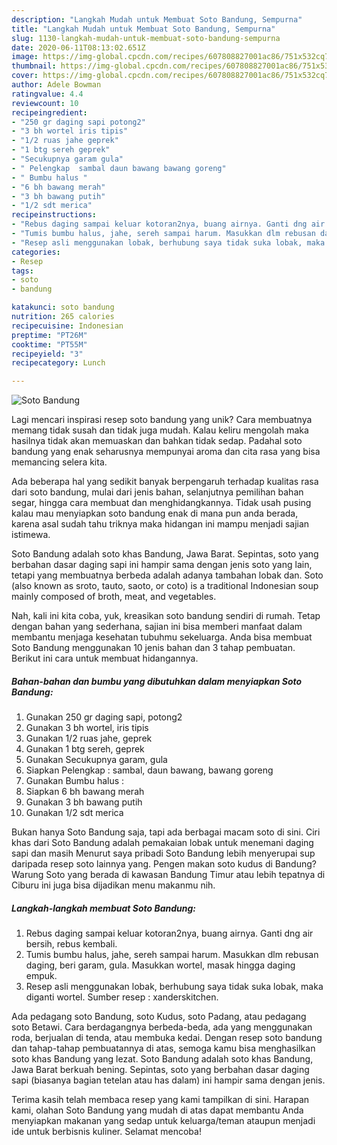 ```yaml
---
description: "Langkah Mudah untuk Membuat Soto Bandung, Sempurna"
title: "Langkah Mudah untuk Membuat Soto Bandung, Sempurna"
slug: 1130-langkah-mudah-untuk-membuat-soto-bandung-sempurna
date: 2020-06-11T08:13:02.651Z
image: https://img-global.cpcdn.com/recipes/607808827001ac86/751x532cq70/soto-bandung-foto-resep-utama.jpg
thumbnail: https://img-global.cpcdn.com/recipes/607808827001ac86/751x532cq70/soto-bandung-foto-resep-utama.jpg
cover: https://img-global.cpcdn.com/recipes/607808827001ac86/751x532cq70/soto-bandung-foto-resep-utama.jpg
author: Adele Bowman
ratingvalue: 4.4
reviewcount: 10
recipeingredient:
- "250 gr daging sapi potong2"
- "3 bh wortel iris tipis"
- "1/2 ruas jahe geprek"
- "1 btg sereh geprek"
- "Secukupnya garam gula"
- " Pelengkap  sambal daun bawang bawang goreng"
- " Bumbu halus "
- "6 bh bawang merah"
- "3 bh bawang putih"
- "1/2 sdt merica"
recipeinstructions:
- "Rebus daging sampai keluar kotoran2nya, buang airnya. Ganti dng air bersih, rebus kembali."
- "Tumis bumbu halus, jahe, sereh sampai harum. Masukkan dlm rebusan daging, beri garam, gula. Masukkan wortel, masak hingga daging empuk."
- "Resep asli menggunakan lobak, berhubung saya tidak suka lobak, maka diganti wortel. Sumber resep : xanderskitchen."
categories:
- Resep
tags:
- soto
- bandung

katakunci: soto bandung 
nutrition: 265 calories
recipecuisine: Indonesian
preptime: "PT26M"
cooktime: "PT55M"
recipeyield: "3"
recipecategory: Lunch

---
```



![Soto Bandung](https://img-global.cpcdn.com/recipes/607808827001ac86/751x532cq70/soto-bandung-foto-resep-utama.jpg)

Lagi mencari inspirasi resep soto bandung yang unik? Cara membuatnya memang tidak susah dan tidak juga mudah. Kalau keliru mengolah maka hasilnya tidak akan memuaskan dan bahkan tidak sedap. Padahal soto bandung yang enak seharusnya mempunyai aroma dan cita rasa yang bisa memancing selera kita.

Ada beberapa hal yang sedikit banyak berpengaruh terhadap kualitas rasa dari soto bandung, mulai dari jenis bahan, selanjutnya pemilihan bahan segar, hingga cara membuat dan menghidangkannya. Tidak usah pusing kalau mau menyiapkan soto bandung enak di mana pun anda berada, karena asal sudah tahu triknya maka hidangan ini mampu menjadi sajian istimewa.

Soto Bandung adalah soto khas Bandung, Jawa Barat. Sepintas, soto yang berbahan dasar daging sapi ini hampir sama dengan jenis soto yang lain, tetapi yang membuatnya berbeda adalah adanya tambahan lobak dan. Soto (also known as sroto, tauto, saoto, or coto) is a traditional Indonesian soup mainly composed of broth, meat, and vegetables.


Nah, kali ini kita coba, yuk, kreasikan soto bandung sendiri di rumah. Tetap dengan bahan yang sederhana, sajian ini bisa memberi manfaat dalam membantu menjaga kesehatan tubuhmu sekeluarga. Anda bisa membuat Soto Bandung menggunakan 10 jenis bahan dan 3 tahap pembuatan. Berikut ini cara untuk membuat hidangannya.

<!--inarticleads1-->

##### Bahan-bahan dan bumbu yang dibutuhkan dalam menyiapkan Soto Bandung:

1. Gunakan 250 gr daging sapi, potong2
1. Gunakan 3 bh wortel, iris tipis
1. Gunakan 1/2 ruas jahe, geprek
1. Gunakan 1 btg sereh, geprek
1. Gunakan Secukupnya garam, gula
1. Siapkan  Pelengkap : sambal, daun bawang, bawang goreng
1. Gunakan  Bumbu halus :
1. Siapkan 6 bh bawang merah
1. Gunakan 3 bh bawang putih
1. Gunakan 1/2 sdt merica


Bukan hanya Soto Bandung saja, tapi ada berbagai macam soto di sini. Ciri khas dari Soto Bandung adalah pemakaian lobak untuk menemani daging sapi dan masih Menurut saya pribadi Soto Bandung lebih menyerupai sup daripada resep soto lainnya yang. Pengen makan soto kudus di Bandung? Warung Soto yang berada di kawasan Bandung Timur atau lebih tepatnya di Ciburu ini juga bisa dijadikan menu makanmu nih. 

<!--inarticleads2-->

##### Langkah-langkah membuat Soto Bandung:

1. Rebus daging sampai keluar kotoran2nya, buang airnya. Ganti dng air bersih, rebus kembali.
1. Tumis bumbu halus, jahe, sereh sampai harum. Masukkan dlm rebusan daging, beri garam, gula. Masukkan wortel, masak hingga daging empuk.
1. Resep asli menggunakan lobak, berhubung saya tidak suka lobak, maka diganti wortel. Sumber resep : xanderskitchen.


Ada pedagang soto Bandung, soto Kudus, soto Padang, atau pedagang soto Betawi. Cara berdagangnya berbeda-beda, ada yang menggunakan roda, berjualan di tenda, atau membuka kedai. Dengan resep soto bandung dan tahap-tahap pembuatannya di atas, semoga kamu bisa menghasilkan soto khas Bandung yang lezat. Soto Bandung adalah soto khas Bandung, Jawa Barat berkuah bening. Sepintas, soto yang berbahan dasar daging sapi (biasanya bagian tetelan atau has dalam) ini hampir sama dengan jenis. 

Terima kasih telah membaca resep yang kami tampilkan di sini. Harapan kami, olahan Soto Bandung yang mudah di atas dapat membantu Anda menyiapkan makanan yang sedap untuk keluarga/teman ataupun menjadi ide untuk berbisnis kuliner. Selamat mencoba!
